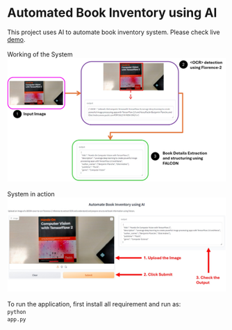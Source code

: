 # Automated Book Inventory using AI

This project uses AI to automate book inventory system. Please check live <a href="https://huggingface.co/spaces/tim3in/book-inventory">demo</a>.
<br><br>
Working of the System<br>
<img src="working.jpg">
<br><br>
System in action<br>
<img src="output.jpg">
<br><br>
To run the application, first install all requirement and run as:<br>
<code>python app.py</code>

